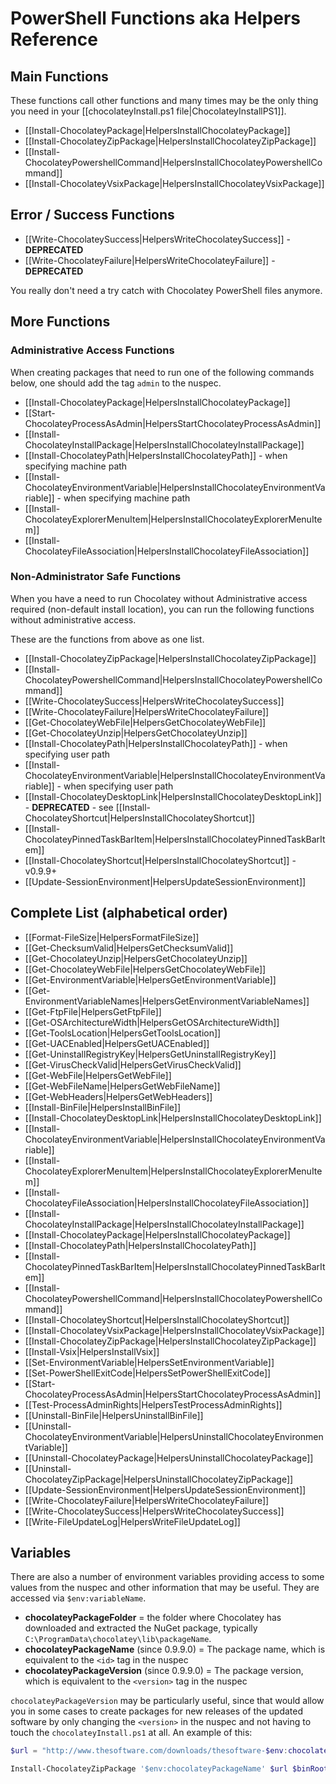﻿# PowerShell Functions aka Helpers Reference

## Main Functions

These functions call other functions and many times may be the only thing you need in your [[chocolateyInstall.ps1 file|ChocolateyInstallPS1]].

* [[Install-ChocolateyPackage|HelpersInstallChocolateyPackage]]
* [[Install-ChocolateyZipPackage|HelpersInstallChocolateyZipPackage]]
* [[Install-ChocolateyPowershellCommand|HelpersInstallChocolateyPowershellCommand]]
* [[Install-ChocolateyVsixPackage|HelpersInstallChocolateyVsixPackage]]

## Error / Success Functions

* [[Write-ChocolateySuccess|HelpersWriteChocolateySuccess]] - **DEPRECATED**
* [[Write-ChocolateyFailure|HelpersWriteChocolateyFailure]] - **DEPRECATED**

You really don't need a try catch with Chocolatey PowerShell files anymore.

## More Functions

### Administrative Access Functions

When creating packages that need to run one of the following commands below, one should add the tag `admin` to the nuspec.

* [[Install-ChocolateyPackage|HelpersInstallChocolateyPackage]]
* [[Start-ChocolateyProcessAsAdmin|HelpersStartChocolateyProcessAsAdmin]]
* [[Install-ChocolateyInstallPackage|HelpersInstallChocolateyInstallPackage]]
* [[Install-ChocolateyPath|HelpersInstallChocolateyPath]] - when specifying machine path
* [[Install-ChocolateyEnvironmentVariable|HelpersInstallChocolateyEnvironmentVariable]] - when specifying machine path
* [[Install-ChocolateyExplorerMenuItem|HelpersInstallChocolateyExplorerMenuItem]]
* [[Install-ChocolateyFileAssociation|HelpersInstallChocolateyFileAssociation]]

### Non-Administrator Safe Functions

When you have a need to run Chocolatey without Administrative access required (non-default install location), you can run the following functions without administrative access.

These are the functions from above as one list.

* [[Install-ChocolateyZipPackage|HelpersInstallChocolateyZipPackage]]
* [[Install-ChocolateyPowershellCommand|HelpersInstallChocolateyPowershellCommand]]
* [[Write-ChocolateySuccess|HelpersWriteChocolateySuccess]]
* [[Write-ChocolateyFailure|HelpersWriteChocolateyFailure]]
* [[Get-ChocolateyWebFile|HelpersGetChocolateyWebFile]]
* [[Get-ChocolateyUnzip|HelpersGetChocolateyUnzip]]
* [[Install-ChocolateyPath|HelpersInstallChocolateyPath]] - when specifying user path
* [[Install-ChocolateyEnvironmentVariable|HelpersInstallChocolateyEnvironmentVariable]] - when specifying user path
* [[Install-ChocolateyDesktopLink|HelpersInstallChocolateyDesktopLink]] - **DEPRECATED** - see [[Install-ChocolateyShortcut|HelpersInstallChocolateyShortcut]]
* [[Install-ChocolateyPinnedTaskBarItem|HelpersInstallChocolateyPinnedTaskBarItem]]
* [[Install-ChocolateyShortcut|HelpersInstallChocolateyShortcut]] - v0.9.9+
* [[Update-SessionEnvironment|HelpersUpdateSessionEnvironment]]

## Complete List (alphabetical order)

 * [[Format-FileSize|HelpersFormatFileSize]]
 * [[Get-ChecksumValid|HelpersGetChecksumValid]]
 * [[Get-ChocolateyUnzip|HelpersGetChocolateyUnzip]]
 * [[Get-ChocolateyWebFile|HelpersGetChocolateyWebFile]]
 * [[Get-EnvironmentVariable|HelpersGetEnvironmentVariable]]
 * [[Get-EnvironmentVariableNames|HelpersGetEnvironmentVariableNames]]
 * [[Get-FtpFile|HelpersGetFtpFile]]
 * [[Get-OSArchitectureWidth|HelpersGetOSArchitectureWidth]]
 * [[Get-ToolsLocation|HelpersGetToolsLocation]]
 * [[Get-UACEnabled|HelpersGetUACEnabled]]
 * [[Get-UninstallRegistryKey|HelpersGetUninstallRegistryKey]]
 * [[Get-VirusCheckValid|HelpersGetVirusCheckValid]]
 * [[Get-WebFile|HelpersGetWebFile]]
 * [[Get-WebFileName|HelpersGetWebFileName]]
 * [[Get-WebHeaders|HelpersGetWebHeaders]]
 * [[Install-BinFile|HelpersInstallBinFile]]
 * [[Install-ChocolateyDesktopLink|HelpersInstallChocolateyDesktopLink]]
 * [[Install-ChocolateyEnvironmentVariable|HelpersInstallChocolateyEnvironmentVariable]]
 * [[Install-ChocolateyExplorerMenuItem|HelpersInstallChocolateyExplorerMenuItem]]
 * [[Install-ChocolateyFileAssociation|HelpersInstallChocolateyFileAssociation]]
 * [[Install-ChocolateyInstallPackage|HelpersInstallChocolateyInstallPackage]]
 * [[Install-ChocolateyPackage|HelpersInstallChocolateyPackage]]
 * [[Install-ChocolateyPath|HelpersInstallChocolateyPath]]
 * [[Install-ChocolateyPinnedTaskBarItem|HelpersInstallChocolateyPinnedTaskBarItem]]
 * [[Install-ChocolateyPowershellCommand|HelpersInstallChocolateyPowershellCommand]]
 * [[Install-ChocolateyShortcut|HelpersInstallChocolateyShortcut]]
 * [[Install-ChocolateyVsixPackage|HelpersInstallChocolateyVsixPackage]]
 * [[Install-ChocolateyZipPackage|HelpersInstallChocolateyZipPackage]]
 * [[Install-Vsix|HelpersInstallVsix]]
 * [[Set-EnvironmentVariable|HelpersSetEnvironmentVariable]]
 * [[Set-PowerShellExitCode|HelpersSetPowerShellExitCode]]
 * [[Start-ChocolateyProcessAsAdmin|HelpersStartChocolateyProcessAsAdmin]]
 * [[Test-ProcessAdminRights|HelpersTestProcessAdminRights]]
 * [[Uninstall-BinFile|HelpersUninstallBinFile]]
 * [[Uninstall-ChocolateyEnvironmentVariable|HelpersUninstallChocolateyEnvironmentVariable]]
 * [[Uninstall-ChocolateyPackage|HelpersUninstallChocolateyPackage]]
 * [[Uninstall-ChocolateyZipPackage|HelpersUninstallChocolateyZipPackage]]
 * [[Update-SessionEnvironment|HelpersUpdateSessionEnvironment]]
 * [[Write-ChocolateyFailure|HelpersWriteChocolateyFailure]]
 * [[Write-ChocolateySuccess|HelpersWriteChocolateySuccess]]
 * [[Write-FileUpdateLog|HelpersWriteFileUpdateLog]]
## Variables

There are also a number of environment variables providing access to some values from the nuspec and other information that may be useful. They are accessed via `$env:variableName`.

* __chocolateyPackageFolder__ = the folder where Chocolatey has downloaded and extracted the NuGet package, typically `C:\ProgramData\chocolatey\lib\packageName`.
* __chocolateyPackageName__ (since 0.9.9.0) = The package name, which is equivalent to the `<id>` tag in the nuspec
* __chocolateyPackageVersion__ (since 0.9.9.0) = The package version, which is equivalent to the `<version>` tag in the nuspec

`chocolateyPackageVersion` may be particularly useful, since that would allow you in some cases to create packages for new releases of the updated software by only changing the `<version>` in the nuspec and not having to touch the `chocolateyInstall.ps1` at all. An example of this:

~~~powershell
$url = "http://www.thesoftware.com/downloads/thesoftware-$env:chocolateyPackageVersion.zip"

Install-ChocolateyZipPackage '$env:chocolateyPackageName' $url $binRoot
~~~
